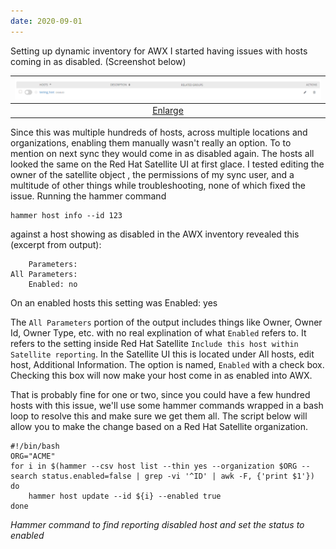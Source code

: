 ```yaml
---
date: 2020-09-01
---
```


Setting up dynamic inventory for AWX I started having issues with hosts coming in as disabled.  (Screenshot below)

| ![disabled_host.png](/assets/disabled_host.png) | 
|:--:| 
| [Enlarge](/assets/disabled_host.png) |

Since this was multiple hundreds of hosts, across multiple locations and organizations, enabling them manually wasn't really an option. To to mention on next sync they would come in as disabled again.
The hosts all looked the same on the Red Hat Satellite UI at first glace. I tested editing the owner of the satellite object , the permissions of my sync user, and a multitude of other things while troubleshooting, none of which fixed the issue. 
Running the hammer command

	hammer host info --id 123

against a host showing as disabled in the AWX inventory revealed this (excerpt from output):
 
		Parameters:
	All Parameters:
		Enabled: no

On an enabled hosts this setting was Enabled: yes

The `All Parameters` portion of the output includes things like Owner, Owner Id, Owner Type, etc. with no real explination of what `Enabled` refers to. It refers to the setting inside Red Hat Satellite `Include this host within Satellite reporting`.
In the Satellite UI this is located under All hosts, edit host, Additional Information. The option is named, `Enabled` with a check box. Checking this box will now make your host come in as enabled into AWX.


That is probably fine for one or two, since you could have a few hundred hosts with this issue, we'll use some hammer commands wrapped in a bash loop to resolve this and make sure we get them all. The script below will allow you to make the change based on a Red Hat Satellite organization.

	
	#!/bin/bash
	ORG="ACME"
	for i in $(hammer --csv host list --thin yes --organization $ORG --search status.enabled=false | grep -vi '^ID' | awk -F, {'print $1'})
	do
        hammer host update --id ${i} --enabled true
	done

*Hammer command to find reporting disabled host and set the status to enabled*

